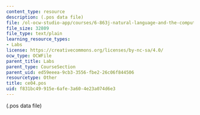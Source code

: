 ```yaml
---
content_type: resource
description: (.pos data file)
file: /ol-ocw-studio-app/courses/6-863j-natural-language-and-the-computer-representation-of-knowledge-spring-2003/f831bc49915e6afe3a604e23a074d6e3_ce04.pos
file_size: 32809
file_type: text/plain
learning_resource_types:
- Labs
license: https://creativecommons.org/licenses/by-nc-sa/4.0/
ocw_type: OCWFile
parent_title: Labs
parent_type: CourseSection
parent_uid: ed59eeea-9cb3-3556-fbe2-26c06f844506
resourcetype: Other
title: ce04.pos
uid: f831bc49-915e-6afe-3a60-4e23a074d6e3
---
```

(.pos data file)